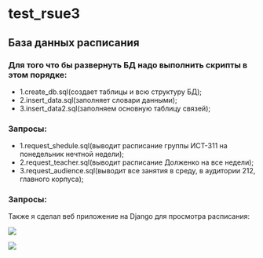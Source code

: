 # test_rsue3

## База данных расписания

### Для того что бы развернуть БД надо выполнить скрипты в этом порядке:
 - 1.create_db.sql(создает таблицы и всю структуру БД);
 - 2.insert_data.sql(заполняет словари данными);
 - 3.insert_data2.sql(заполняем основную таблицу связей);

### Запросы:
 - 1.request_shedule.sql(выводит расписание группы ИСТ-311 на понедельник нечтной недели);
 - 2.request_teacher.sql(выводит расписание Долженко на все недели);
 - 3.request_audience.sql(выводит все занятия в среду, в аудитории 212, главного корпуса);

### Запросы:

Также я сделал веб приложение на Django для просмотра расписания:

![](https://ibb.co/L63kjQg)

![](https://ibb.co/YLS0QW3)
